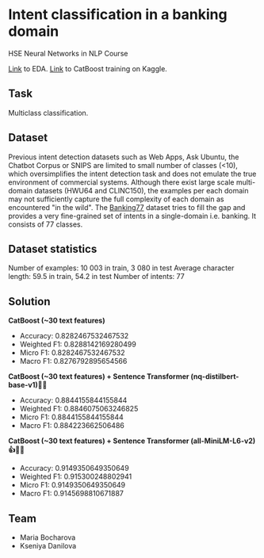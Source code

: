 # Intent classification in a banking domain 
HSE Neural Networks in NLP Course

[Link](https://www.kaggle.com/soimmarylanabanana/nnlp-project-EDA) to EDA.
[Link](https://www.kaggle.com/soimmarylanabanana/nnlp-project-catboost2) to CatBoost training on Kaggle.

## Task
Multiclass classification.

## Dataset
Previous intent detection datasets such as Web Apps, Ask Ubuntu, the Chatbot Corpus or SNIPS are limited to small number of classes (<10), which oversimplifies the intent detection task and does not emulate the true environment of commercial systems. Although there exist large scale multi-domain datasets (HWU64 and CLINC150), the examples per each domain may not sufficiently capture the full complexity of each domain as encountered "in the wild". The [Banking77](https://huggingface.co/datasets/banking77) dataset tries to fill the gap and provides a very fine-grained set of intents in a single-domain i.e. banking. It consists of 77 classes.

## Dataset statistics        

Number of examples: 10 003 in train, 3 080 in test
Average character length: 59.5 in train, 54.2 in test
Number of intents: 77

## Solution
**CatBoost (~30 text features)**
- Accuracy: 0.8282467532467532
- Weighted F1: 0.8288142169280499
- Micro F1: 0.8282467532467532
- Macro F1: 0.8276792895654566

**CatBoost (~30 text features) + Sentence Transformer (nq-distilbert-base-v1)👍🏻**
- Accuracy: 0.8844155844155844
- Weighted F1: 0.8846075063246825
- Micro F1: 0.8844155844155844
- Macro F1: 0.884223662506486

**CatBoost (~30 text features) + Sentence Transformer (all-MiniLM-L6-v2)👍👍🏻**
- Accuracy: 0.9149350649350649
- Weighted F1: 0.915300248802941
- Micro F1: 0.9149350649350649
- Macro F1: 0.9145698810671887

## Team
- Maria Bocharova
- Kseniya Danilova
